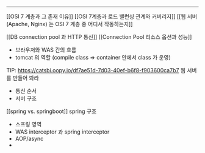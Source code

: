 ----
[[OSI 7 계층과 그 존재 이유]]
[[OSI 7계층과 로드 밸런싱 관계와 커버리지]]
[[웹 서버 (Apache, Nginx) 는 OSI 7 계층 중 어디서 작동하는지]]

[[DB connection pool 과 HTTP 통신]]
[[Connection Pool 리소스 옵션과 성능]]
- 브라우저와 WAS 간의 흐름 
- tomcat 의 역할 (compile class => container 안에서 class 가 운영)

TIP:  https://catsbi.oopy.io/df7ae51d-7d03-40ef-b6f8-f903600ca7b7 웹 서버를 만들어 봐라

* 통신 순서 
* 서버 구조 

[[spring vs. springboot]]
spring 구조
* 스프링 영역 
* WAS interceptor 과 spring interceptor
* AOP/async
* 